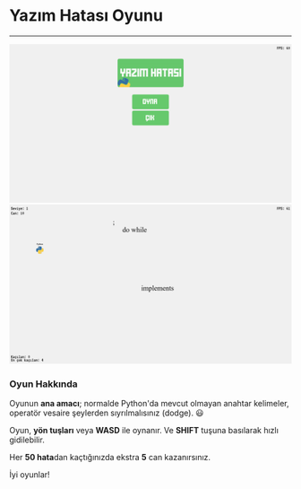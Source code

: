 # Yazım Hatası Oyunu

---

![Oyun içi menü](assets/images/git_main_menu.png)
![Oyun içi oynanış](assets/images/git_game_loop.png)

### Oyun Hakkında

Oyunun **ana amacı**; normalde Python'da mevcut olmayan anahtar kelimeler, operatör vesaire şeylerden sıyrılmalısınız (dodge). 😃

Oyun, **yön tuşları** veya **WASD** ile oynanır. Ve **SHIFT** tuşuna basılarak hızlı gidilebilir.

Her **50 hata**dan kaçtığınızda ekstra **5** can kazanırsınız.

İyi oyunlar!
